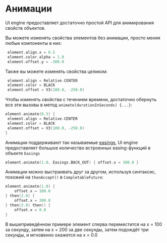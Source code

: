 # Анимации

UI engine предоставляет достаточно простой API для анимирования свойств объектов.

Вы можете изменять свойства элементов без анимации, просто меняя любые компоненты в них:
```kotlin
 element.align.x = 0.5
 element.color.alpha = 1.0
 element.offset.y = -300.0
```

Также вы можете изменять свойства целиком:
```kotlin
 element.align = Relative.CENTER
 element.color = BLACK
 element.offset = V3(100.0, -250.0)
```

Чтобы изменять свойства с течением времени, достаточно обернуть все эти вызовы
в метод `animate(durationInSeconds) {...}`:

```kotlin
element.animate(0.5) {
 element.align = Relative.CENTER
 element.color = BLACK
 element.offset = V3(100.0, -250.0)
}
```

Анимации поддерживают так называемые [easings](https://easings.net),
UI engine предоставляет большое количество встроенных easing-функций в объекте `Easings`

```kotlin
element.animate(1.0, Easings.BACK_OUT) { offset.x = 300.0 }
```

Анимации можно выстраивать друг за другом, используя синтаксис, похожий на `thenAccept()`
в `CompletableFuture`:

```kotlin
element.animate(1.0) {
    offset.x = 100.0
} then(2.0) {
    offset.x = 200.0
} then(3.0) then() {
    offset.x = 0.0
}
```

В вышеприведённом примере элемент сперва переместится на x = 100 за секунду, 
затем на x = 200 за две секунды, затем подождёт три секунды, и мгновенно окажется на x = 0.0
